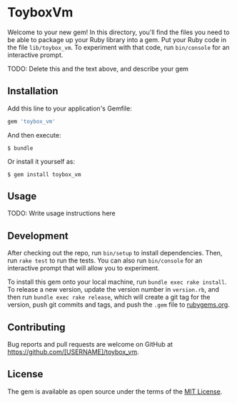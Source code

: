 # ToyboxVm

Welcome to your new gem! In this directory, you'll find the files you need to be able to package up your Ruby library into a gem. Put your Ruby code in the file `lib/toybox_vm`. To experiment with that code, run `bin/console` for an interactive prompt.

TODO: Delete this and the text above, and describe your gem

## Installation

Add this line to your application's Gemfile:

```ruby
gem 'toybox_vm'
```

And then execute:

    $ bundle

Or install it yourself as:

    $ gem install toybox_vm

## Usage

TODO: Write usage instructions here

## Development

After checking out the repo, run `bin/setup` to install dependencies. Then, run `rake test` to run the tests. You can also run `bin/console` for an interactive prompt that will allow you to experiment.

To install this gem onto your local machine, run `bundle exec rake install`. To release a new version, update the version number in `version.rb`, and then run `bundle exec rake release`, which will create a git tag for the version, push git commits and tags, and push the `.gem` file to [rubygems.org](https://rubygems.org).

## Contributing

Bug reports and pull requests are welcome on GitHub at https://github.com/[USERNAME]/toybox_vm.

## License

The gem is available as open source under the terms of the [MIT License](http://opensource.org/licenses/MIT).
